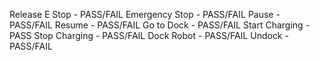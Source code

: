 Release E Stop - PASS/FAIL
Emergency Stop - PASS/FAIL
Pause - PASS/FAIL
Resume - PASS/FAIL
Go to Dock - PASS/FAIL
Start Charging - PASS
Stop Charging - PASS/FAIL
Dock Robot - PASS/FAIL
Undock - PASS/FAIL